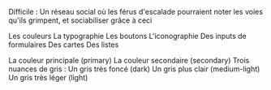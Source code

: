 
Difficile : Un réseau social où les férus d'escalade pourraient noter les voies qu'ils grimpent, et sociabiliser grâce à ceci

Les couleurs
La typographie
Les boutons
L'iconographie
Des inputs de formulaires
Des cartes
Des listes

La couleur principale (primary)
La couleur secondaire (secondary)
Trois nuances de gris :
Un gris très foncé (dark)
Un gris plus clair (medium-light)
Un gris très léger (light)